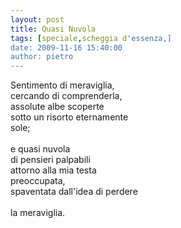```yaml
---
layout: post
title: Quasi Nuvola
tags: [speciale,scheggia d'essenza,]
date: 2009-11-16 15:40:00
author: pietro
---
```

Sentimento di meraviglia,<br/>cercando di comprenderla,<br/>assolute albe scoperte<br/>sotto un risorto eternamente<br/>sole;<br/><br/>e quasi nuvola<br/>di pensieri palpabili<br/>attorno alla mia testa<br/>preoccupata,<br/>spaventata dall'idea di perdere<br/><br/>la meraviglia.
